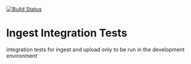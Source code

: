 [![Build Status](https://travis-ci.org/HumanCellAtlas/ingest-integration-tests.svg?branch=integration)](https://travis-ci.org/HumanCellAtlas/ingest-integration-tests)

# Ingest Integration Tests
integration tests for ingest and upload only to be run in the development environment
